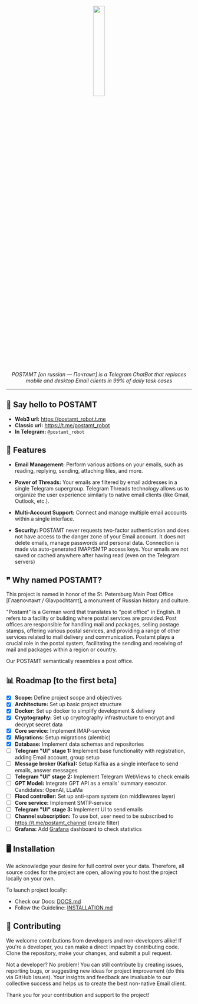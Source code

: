 <a href="https://t.me/postamt_robot">
<p align="center" width="100%">
    <img width="25%" src="https://github.com/realkarych/postamt/assets/62261985/b7545d92-6f06-4410-9873-8b52267216d0">
</p>
</a>

*<p align=center>POSTAMT [on russian — Почтамт] is a Telegram ChatBot that replaces mobile and desktop Email clients in 99% of daily task cases</p>*

<hr>

## 👋 Say hello to POSTAMT

- **Web3 url:** https://postamt_robot.t.me
- **Classic url:** https://t.me/postamt_robot
- **In Telegram:** `@postamt_robot`

## 🚀 Features

- **Email Management:** Perform various actions on your emails, such as reading, replying, sending, attaching files, and more.

- **Power of Threads:** Your emails are filtered by email addresses in a single Telegram supergroup. Telegram Threads technology allows us to organize the user experience similarly to native email clients (like Gmail, Outlook, etc.).

- **Multi-Account Support:** Connect and manage multiple email accounts within a single interface.

- **Security:** POSTAMT never requests two-factor authentication and does not have access to the danger zone of your Email account. It does not delete emails, manage passwords and personal data. Connection is made via auto-generated IMAP/SMTP access keys. Your emails are not saved or cached anywhere after having read (even on the Telegram servers)

## ❞ Why named POSTAMT?

This project is named in honor of the St. Petersburg Main Post Office [Главпочтамт / Glavpochtamt], a monument of Russian history and culture.

"Postamt" is a German word that translates to "post office" in English. It refers to a facility or building where postal services are provided. Post offices are responsible for handling mail and packages, selling postage stamps, offering various postal services, and providing a range of other services related to mail delivery and communication. Postamt plays a crucial role in the postal system, facilitating the sending and receiving of mail and packages within a region or country.

Our POSTAMT semantically resembles a post office.

## 📊 Roadmap [to the first beta]

- [x] **Scope:** Define project scope and objectives
- [x] **Architecture:** Set up basic project structure
- [x] **Docker:** Set up docker to simplify development & delivery
- [x] **Cryptography:** Set up cryptography infrastructure to encrypt and decrypt secret data
- [x] **Core service:** Implement IMAP-service
- [x] **Migrations:** Setup migrations (alembic)
- [x] **Database:** Implement data schemas and repositories
- [ ] **Telegram "UI" stage 1:** Implement base functionality with registration, adding Email account, group setup
- [ ] **Message broker (Kafka):** Setup Kafka as a single interface to send emails, answer messages
- [ ] **Telegram "UI" stage 2:** Implement Telegram WebViews to check emails
- [ ] **GPT Model:** Integrate GPT API as a emails' summary executor. Candidates: OpenAI, LLaMa
- [ ] **Flood controller:** Set up anti-spam system (on middlewares layer)
- [ ] **Core service:** Implement SMTP-service
- [ ] **Telegram "UI" stage 3:** Implement UI to send emails
- [ ] **Channel subscription:** To use bot, user need to be subscribed to https://t.me/postamt_channel (create filter)
- [ ] **Grafana:** Add [Grafana](https://grafana.com/) dashboard to check statistics

## 🖥️ Installation

We acknowledge your desire for full control over your data. Therefore, all source codes for the project are open, allowing you to host the project locally on your own.

To launch project locally:

- Check our Docs: <a href="./DOCS.md">DOCS.md</a>
- Follow the Guideline: <a href="./INSTALLATION.md">INSTALLATION.md</a>

## 🙏 Contributing

We welcome contributions from developers and non-developers alike! If you're a developer, you can make a direct impact by contributing code. Clone the repository, make your changes, and submit a pull request.

Not a developer? No problem! You can still contribute by creating issues, reporting bugs, or suggesting new ideas for project improvement (do this via GitHub Issues). Your insights and feedback are invaluable to our collective success and helps us to create the best non-native Email client.

Thank you for your contribution and support to the project!
